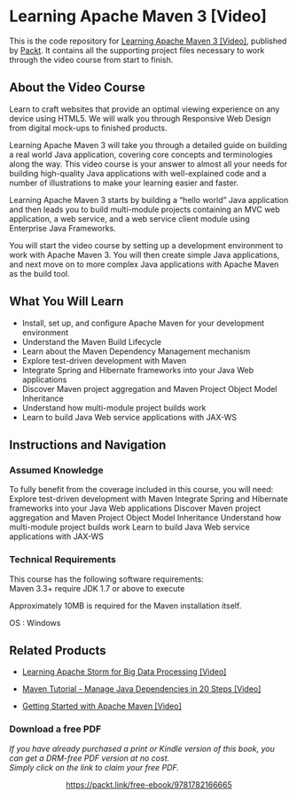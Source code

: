 # Learning Apache Maven 3 [Video]
This is the code repository for [Learning Apache Maven 3 [Video]](https://www.packtpub.com/application-development/learning-apache-maven-3-video?utm_source=github&utm_medium=repository&utm_campaign=9781782166665), published by [Packt](https://www.packtpub.com/?utm_source=github). It contains all the supporting project files necessary to work through the video course from start to finish.
## About the Video Course
Learn to craft websites that provide an optimal viewing experience on any device using HTML5. We will walk you through Responsive Web Design from digital mock-ups to finished products.

Learning Apache Maven 3 will take you through a detailed guide on building a real world Java application, covering core concepts and terminologies along the way. This video course is your answer to almost all your needs for building high-quality Java applications with well-explained code and a number of illustrations to make your learning easier and faster.

Learning Apache Maven 3 starts by building a “hello world” Java application and then leads you to build multi-module projects containing an MVC web application, a web service, and a web service client module using Enterprise Java Frameworks. 

You will start the video course by setting up a development environment to work with Apache Maven 3. You will then create simple Java applications, and next move on to more complex Java applications with Apache Maven as the build tool.

<H2>What You Will Learn</H2>
<DIV class=book-info-will-learn-text>
<UL>
<LI>Install, set up, and configure Apache Maven for your development environment 
<LI>Understand the Maven Build Lifecycle 
<LI>Learn about the Maven Dependency Management mechanism 
<LI>Explore test-driven development with Maven 
<LI>Integrate Spring and Hibernate frameworks into your Java Web applications 
<LI>Discover Maven project aggregation and Maven Project Object Model Inheritance 
<LI>Understand how multi-module project builds work 
<LI>Learn to build Java Web service applications with JAX-WS </LI></UL></DIV>

## Instructions and Navigation
### Assumed Knowledge
To fully benefit from the coverage included in this course, you will need:<br/>
Explore test-driven development with Maven
Integrate Spring and Hibernate frameworks into your Java Web applications
Discover Maven project aggregation and Maven Project Object Model Inheritance
Understand how multi-module project builds work
Learn to build Java Web service applications with JAX-WS
### Technical Requirements
This course has the following software requirements:<br/>
Maven 3.3+ require JDK 1.7 or above to execute

Approximately 10MB is required for the Maven installation itself. 

OS : Windows


## Related Products
* [Learning Apache Storm for Big Data Processing [Video]](https://www.packtpub.com/big-data-and-business-intelligence/learning-apache-storm-big-data-processing-video?utm_source=github&utm_medium=repository&utm_campaign=9781786460028)

* [Maven Tutorial - Manage Java Dependencies in 20 Steps [Video]](https://www.packtpub.com/application-development/maven-tutorial-manage-java-dependencies-20-steps-video?utm_source=github&utm_medium=repository&utm_campaign=9781789130027)

* [Getting Started with Apache Maven [Video]](https://www.packtpub.com/application-development/getting-started-apache-maven-video?utm_source=github&utm_medium=repository&utm_campaign=9781782165729)

### Download a free PDF

 <i>If you have already purchased a print or Kindle version of this book, you can get a DRM-free PDF version at no cost.<br>Simply click on the link to claim your free PDF.</i>
<p align="center"> <a href="https://packt.link/free-ebook/9781782166665">https://packt.link/free-ebook/9781782166665 </a> </p>